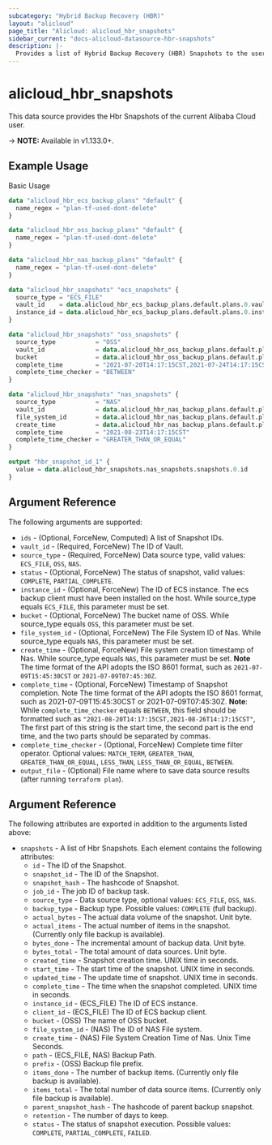 ```yaml
---
subcategory: "Hybrid Backup Recovery (HBR)"
layout: "alicloud"
page_title: "Alicloud: alicloud_hbr_snapshots"
sidebar_current: "docs-alicloud-datasource-hbr-snapshots"
description: |-
  Provides a list of Hybrid Backup Recovery (HBR) Snapshots to the user.
---
```


# alicloud\_hbr\_snapshots

This data source provides the Hbr Snapshots of the current Alibaba Cloud user.

-> **NOTE:** Available in v1.133.0+.

## Example Usage

Basic Usage

```terraform
data "alicloud_hbr_ecs_backup_plans" "default" {
  name_regex = "plan-tf-used-dont-delete"
}

data "alicloud_hbr_oss_backup_plans" "default" {
  name_regex = "plan-tf-used-dont-delete"
}

data "alicloud_hbr_nas_backup_plans" "default" {
  name_regex = "plan-tf-used-dont-delete"
}

data "alicloud_hbr_snapshots" "ecs_snapshots" {
  source_type = "ECS_FILE"
  vault_id    = data.alicloud_hbr_ecs_backup_plans.default.plans.0.vault_id
  instance_id = data.alicloud_hbr_ecs_backup_plans.default.plans.0.instance_id
}

data "alicloud_hbr_snapshots" "oss_snapshots" {
  source_type           = "OSS"
  vault_id              = data.alicloud_hbr_oss_backup_plans.default.plans.0.vault_id
  bucket                = data.alicloud_hbr_oss_backup_plans.default.plans.0.bucket
  complete_time         = "2021-07-20T14:17:15CST,2021-07-24T14:17:15CST"
  complete_time_checker = "BETWEEN"
}

data "alicloud_hbr_snapshots" "nas_snapshots" {
  source_type           = "NAS"
  vault_id              = data.alicloud_hbr_nas_backup_plans.default.plans.0.vault_id
  file_system_id        = data.alicloud_hbr_nas_backup_plans.default.plans.0.file_system_id
  create_time           = data.alicloud_hbr_nas_backup_plans.default.plans.0.create_time
  complete_time         = "2021-08-23T14:17:15CST"
  complete_time_checker = "GREATER_THAN_OR_EQUAL"
}

output "hbr_snapshot_id_1" {
  value = data.alicloud_hbr_snapshots.nas_snapshots.snapshots.0.id
}
```

## Argument Reference

The following arguments are supported:

* `ids` - (Optional, ForceNew, Computed)  A list of Snapshot IDs.
* `vault_id` - (Required, ForceNew) The ID of Vault.
* `source_type` - (Required, ForceNew) Data source type, valid values: `ECS_FILE`, `OSS`, `NAS`.
* `status` - (Optional, ForceNew) The status of snapshot, valid values: `COMPLETE`, `PARTIAL_COMPLETE`.
* `instance_id` - (Optional, ForceNew) The ID of ECS instance. The ecs backup client must have been installed on the host. While source_type equals `ECS_FILE`, this parameter must be set.
* `bucket` - (Optional, ForceNew) The bucket name of OSS. While source_type equals `OSS`, this parameter must be set.
* `file_system_id` - (Optional, ForceNew) The File System ID of Nas. While source_type equals `NAS`, this parameter must be set.
* `create_time` - (Optional, ForceNew) File system creation timestamp of Nas. While source_type equals `NAS`, this parameter must be set. **Note** The time format of the API adopts the ISO 8601 format, such as `2021-07-09T15:45:30CST` or `2021-07-09T07:45:30Z`.
* `complete_time` - (Optional, ForceNew) Timestamp of Snapshot completion. Note The time format of the API adopts the ISO 8601 format, such as 2021-07-09T15:45:30CST or 2021-07-09T07:45:30Z. **Note**: While `complete_time_checker` equals `BETWEEN`, this field should be formatted such as `"2021-08-20T14:17:15CST,2021-08-26T14:17:15CST"`, The first part of this string is the start time, the second part is the end time, and the two parts should be separated by commas.
* `complete_time_checker` - (Optional, ForceNew) Complete time filter operator. Optional values: `MATCH_TERM`, `GREATER_THAN`, `GREATER_THAN_OR_EQUAL`, `LESS_THAN`, `LESS_THAN_OR_EQUAL`, `BETWEEN`.
* `output_file` - (Optional) File name where to save data source results (after running `terraform plan`).

## Argument Reference

The following attributes are exported in addition to the arguments listed above:

* `snapshots` - A list of Hbr Snapshots. Each element contains the following attributes:
	* `id` - The ID of the Snapshot.
	* `snapshot_id` - The ID of the Snapshot.
	* `snapshot_hash` - The hashcode of Snapshot.
	* `job_id` - The job ID of backup task.
	* `source_type` - Data source type, optional values: `ECS_FILE`, `OSS`, `NAS`.
	* `backup_type` - Backup type. Possible values: `COMPLETE` (full backup).
	* `actual_bytes` - The actual data volume of the snapshot. Unit byte.
	* `actual_items` - The actual number of items in the snapshot. (Currently only file backup is available).
	* `bytes_done` - The incremental amount of backup data. Unit byte.
	* `bytes_total` - The total amount of data sources. Unit byte.
	* `created_time` - Snapshot creation time. UNIX time in seconds.
	* `start_time` - The start time of the snapshot. UNIX time in seconds.
	* `updated_time` - The update time of snapshot. UNIX time in seconds.
	* `complete_time` - The time when the snapshot completed. UNIX time in seconds.
	* `instance_id` - (ECS_FILE) The ID of ECS instance.
	* `client_id` - (ECS_FILE) The ID of ECS backup client.
	* `bucket` - (OSS) The name of OSS bucket.
	* `file_system_id` - (NAS) The ID of NAS File system.
	* `create_time` - (NAS) File System Creation Time of Nas. Unix Time Seconds.
	* `path` - (ECS_FILE, NAS) Backup Path.
	* `prefix` - (OSS) Backup file prefix.
	* `items_done` - The number of backup items. (Currently only file backup is available).
	* `items_total` - The total number of data source items. (Currently only file backup is available).
	* `parent_snapshot_hash` - The hashcode of parent backup snapshot.
	* `retention` - The number of days to keep.
	* `status` - The status of snapshot execution. Possible values: `COMPLETE`, `PARTIAL_COMPLETE`, `FAILED`.
